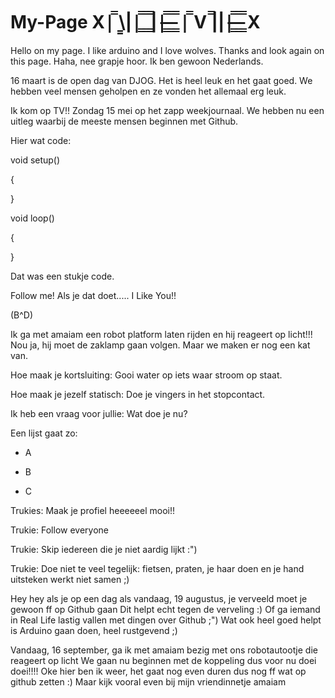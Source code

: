 # My-Page X|̿ \͇||͇̿ ͇̿ ͇̿||̶͇̿ ̶͇̿ ͇̿ |̿ V ̿|||̶͇̿ ̶͇̿ ͇̿ X

Hello on my page.
I like arduino and I love wolves.
Thanks and look again on this page.
Haha, nee grapje hoor.
Ik ben gewoon Nederlands.

16 maart is de open dag van DJOG.
Het is heel leuk en het gaat goed. 
We hebben veel mensen geholpen en ze vonden het allemaal erg leuk.

Ik kom op TV!! Zondag 15 mei op het zapp weekjournaal.
We hebben nu een uitleg waarbij de meeste mensen beginnen met Github.

Hier wat code:


void setup()

{

}

void loop()

{

}

Dat was een stukje code.

Follow me!
Als je dat doet.....
I Like You!!

(B^D)

Ik ga met amaiam een robot platform laten rijden en hij reageert op licht!!!
Nou ja, hij moet de zaklamp gaan volgen.
Maar we maken er nog een kat van.

Hoe maak je kortsluiting: Gooi water op iets waar stroom op staat.

Hoe maak je jezelf statisch: Doe je vingers in het stopcontact.

Ik heb een vraag voor jullie: Wat doe je nu?

Een lijst gaat zo:

- A

- B

- C

Trukies: Maak je profiel heeeeeel mooi!!

Trukie: Follow everyone

Trukie: Skip iedereen die je niet aardig lijkt :")

Trukie: Doe niet te veel tegelijk: fietsen, praten, je haar doen en je hand uitsteken werkt niet samen ;)


Hey hey als je op een dag als vandaag, 19 augustus, je verveeld moet je gewoon ff op Github gaan
Dit helpt echt tegen de verveling :)
Of ga iemand in Real Life lastig vallen met dingen over Github ;")
Wat ook heel goed helpt is Arduino gaan doen, heel rustgevend ;)

Vandaag, 16 september, ga ik met amaiam bezig met ons robotautootje die reageert op licht
We gaan nu beginnen met de koppeling dus voor nu doei doei!!!!
Oke hier ben ik weer, het gaat nog even duren dus nog ff wat op github zetten :)
Maar kijk vooral even bij mijn vriendinnetje amaiam
